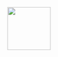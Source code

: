 <div id="header" align="center">
  <img src="https://cdn.discordapp.com/attachments/1120698010612011071/1121032975082074262/6220411f91ad813bfb780e4d6a36bea8.gif" width="100"/>
</div>

<!--
**Joxannn/Joxannn** is a ✨ _special_ ✨ repository because its `README.md` (this file) appears on your GitHub profile.

Here are some ideas to get you started:

- 🔭 I’m currently working on ...
- 🌱 I’m currently learning ...
- 👯 I’m looking to collaborate on ...
- 🤔 I’m looking for help with ...
- 💬 Ask me about ...
- 📫 How to reach me: ...
- 😄 Pronouns: ...
- ⚡ Fun fact: ...
-->
